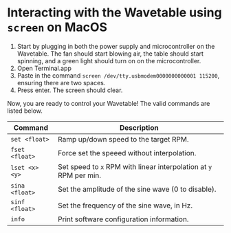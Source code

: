 # Interacting with the Wavetable using `screen` on MacOS

1. Start by plugging in both the power supply and microcontroller on the Wavetable. The fan should start blowing air, the table should start spinning, and a green light should turn on on the microcontroller.
1. Open Terminal.app
1. Paste in the command `screen /dev/tty.usbmodem0000000000001 115200`, ensuring there are two spaces.
1. Press enter. The screen should clear.

Now, you are ready to control your Wavetable! The valid commands are listed below.

| Command                | Description                                                |
|------------------------|------------------------------------------------------------|
| `set <float>`  | Ramp up/down speed to the target RPM.                              |
| `fset <float>` | Force set the speeed without interpolation.                        |
| `lset <x> <y>` | Set speed to `x` RPM with linear interpolation at `y` RPM per min. |
| `sina <float>` | Set the amplitude of the sine wave (0 to disable).                 |
| `sinf <float>` | Set the frequency of the sine wave, in Hz.                         |
| `info`         | Print software configuration information.                          |

